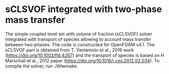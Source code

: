 # sCLSVOF integrated with two-phase mass transfer
The simple coupled level set with volume of fraction (sCLSVOF) solver integrated with transport of species allowing to account mass transfer between two-phases.
The code is constructed for OpenFOAM v4.1. The sCLSVOF part is obtained from T. Yamamoto et al., 2016 work (https://doi.org/10.1002/fld.4267) and the transport of species is based on H Marschall et al., 2012 paper (https://doi.org/10.1016/j.ces.2012.02.034). 
To compile the solver, run ./Allwmake. 
